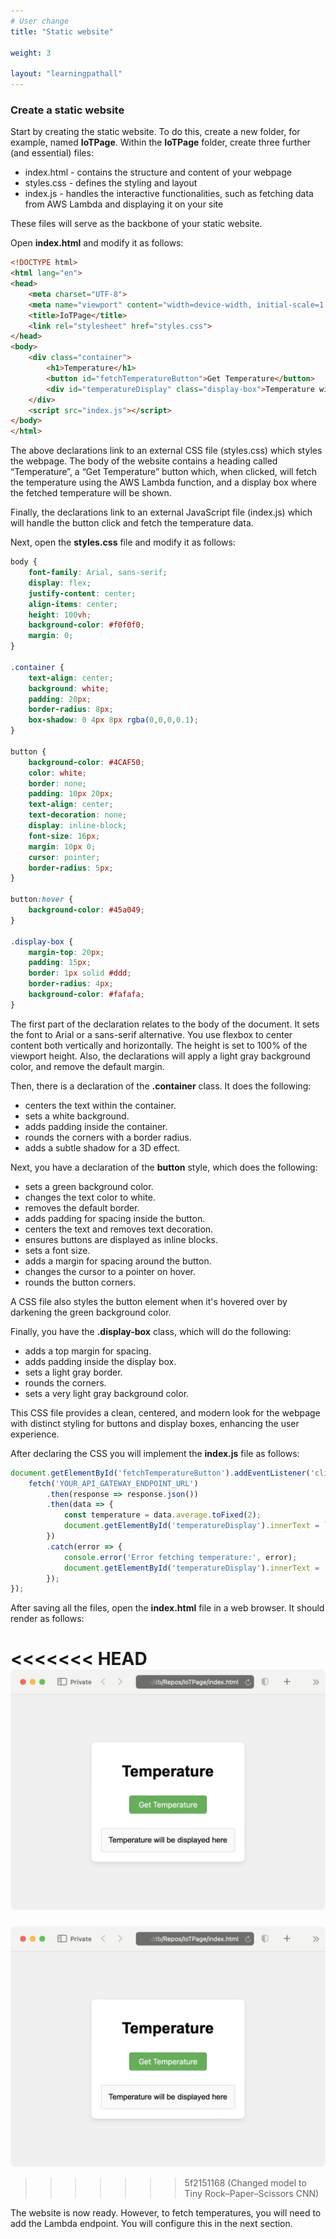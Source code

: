 ```yaml
---
# User change
title: "Static website"

weight: 3

layout: "learningpathall"
---
```


### Create a static website

Start by creating the static website. To do this, create a new folder, for example, named **IoTPage**. Within the **IoTPage** folder, create three further (and essential) files:
* index.html - contains the structure and content of your webpage
* styles.css - defines the styling and layout
* index.js - handles the interactive functionalities, such as fetching data from AWS Lambda and displaying it on your site

These files will serve as the backbone of your static website. 

Open **index.html** and modify it as follows:

```html
<!DOCTYPE html>
<html lang="en">
<head>
    <meta charset="UTF-8">
    <meta name="viewport" content="width=device-width, initial-scale=1.0">
    <title>IoTPage</title>
    <link rel="stylesheet" href="styles.css">
</head>
<body>
    <div class="container">
        <h1>Temperature</h1>
        <button id="fetchTemperatureButton">Get Temperature</button>
        <div id="temperatureDisplay" class="display-box">Temperature will be displayed here</div>
    </div>
    <script src="index.js"></script>
</body>
</html>
```

The above declarations link to an external CSS file (styles.css) which styles the webpage. The body of the website contains a heading called “Temperature”, a “Get Temperature” button which, when clicked, will fetch the temperature using the AWS Lambda function, and a display box where the fetched temperature will be shown.

Finally, the declarations link to an external JavaScript file (index.js) which will handle the button click and fetch the temperature data.

Next, open the **styles.css** file and modify it as follows:
```css
body {
    font-family: Arial, sans-serif;
    display: flex;
    justify-content: center;
    align-items: center;
    height: 100vh;
    background-color: #f0f0f0;
    margin: 0;
}

.container {
    text-align: center;
    background: white;
    padding: 20px;
    border-radius: 8px;
    box-shadow: 0 4px 8px rgba(0,0,0,0.1);
}

button {
    background-color: #4CAF50;
    color: white;
    border: none;
    padding: 10px 20px;
    text-align: center;
    text-decoration: none;
    display: inline-block;
    font-size: 16px;
    margin: 10px 0;
    cursor: pointer;
    border-radius: 5px;
}

button:hover {
    background-color: #45a049;
}

.display-box {
    margin-top: 20px;
    padding: 15px;
    border: 1px solid #ddd;
    border-radius: 4px;
    background-color: #fafafa;
}
```

The first part of the declaration relates to the body of the document. It sets the font to Arial or a sans-serif alternative. You use flexbox to center content both vertically and horizontally. The height is set to 100% of the viewport height. Also, the declarations will apply a light gray background color, and remove the default margin.

Then, there is a declaration of the **.container** class. It does the following:
* centers the text within the container.
* sets a white background.
* adds padding inside the container.
* rounds the corners with a border radius.
* adds a subtle shadow for a 3D effect.

Next, you have a declaration of the **button** style, which does the following:
* sets a green background color.
* changes the text color to white.
* removes the default border.
* adds padding for spacing inside the button.
* centers the text and removes text decoration.
* ensures buttons are displayed as inline blocks.
* sets a font size.
* adds a margin for spacing around the button.
* changes the cursor to a pointer on hover.
* rounds the button corners.

A CSS file also styles the button element when it's hovered over by darkening the green background color.

Finally, you have the **.display-box** class, which will do the following:
* adds a top margin for spacing.
* adds padding inside the display box.
* sets a light gray border.
* rounds the corners.
* sets a very light gray background color.

This CSS file provides a clean, centered, and modern look for the webpage with distinct styling for buttons and display boxes, enhancing the user experience.

After declaring the CSS you will implement the **index.js** file as follows:
```JavaScript
document.getElementById('fetchTemperatureButton').addEventListener('click', function() {
    fetch('YOUR_API_GATEWAY_ENDPOINT_URL')
        .then(response => response.json())
        .then(data => {
            const temperature = data.average.toFixed(2);
            document.getElementById('temperatureDisplay').innerText = `Average Temperature: ${temperature} °C`;
        })
        .catch(error => {
            console.error('Error fetching temperature:', error);
            document.getElementById('temperatureDisplay').innerText = 'Error fetching temperature';
        });
});
```

After saving all the files, open the **index.html** file in a web browser. It should render as follows:

<<<<<<< HEAD
![fig1](figures/01.png)
=======
![fig1](Figures/01.png)
>>>>>>> 5f2151168 (Changed model to Tiny Rock–Paper–Scissors CNN)

The website is now ready. However, to fetch temperatures, you will need to add the Lambda endpoint. You will configure this in the next section.
